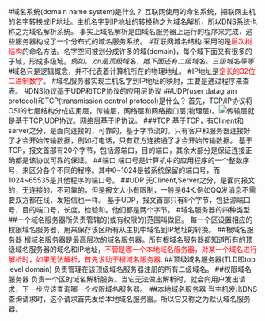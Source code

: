 #域名系统(domain name system)是什么？
互联网使用的命名系统，把联网主机的名字转换成IP地址。主机名字到IP地址的转换称之为域名解析，所以DNS系统也称之为域名解析系统。
事实上域名解析是由域名服务器上运行的程序来完成，这些服务器构成了一个分布式的域名服务系统。
#互联网域名结构
采用的是<font color=red>层次树结构</font>的命名方法。名字空间被划分成许多的域(domain)，每个域下面又有很多的子域，形成多级域。*例如，.cn是顶级域名，她下面还有二级域名，三级域名等等*
#域名只是逻辑概念，并不代表着计算机所在的物理地址。
#IP地址是<FONT COLOR=red>定长的32位二进制数字</font>。
#域名服务器实现主机名字到IP地址的映射，主要是通过程序来查表。
#DNS协议基于UDP和TCP协议的应用层协议
##UDP(user datagram protocol)和TCP(transmission control protocol)是什么？
首先，TCP/IP协议将OSI的七层结构分成应用层，传输层，网络层和网络接口层(物理层)。![]("D:\Nodes\PriCom\photo\1.PNG")传输层就是基于TCP,UDP协议。网络层基于IP协议。
###TCP
基于TCP，有Clinent和server之分，是面向连接的，可靠的，基于字节流的。只有客户和服务器连接好了才会开始传输数据，例如打电话，只有双方连接通了才会开始传输数据。
基于TCP，报文首部有20个字节，包括源端口，目的端口，其余大部分是保证连接正确都是该协议可靠的保证。
##端口
端口号是计算机中的应用程序的一个整数序号，来区分各个不同的程序。其中0~1024是被系统保留的端口号，而1024~65535是其他程序的端口号。
##UDP
无Clinent,Server之分，是面向报文的，无连接的，不可靠的，但是报文大小有限制，一般是64K.例如QQ发消息不需要双方都在线，发短信也一样。
基于UDP，报文首部只有8个字节，包括源端口号，目的端口号，长度，检验和。他们都是两个字节。
#域名服务器的四种类型
##一个域名服务器所负责管辖的(或有权限的)范围叫做区。
每一个区设置相应的权限域名服务器，用来保存该区所有从主机中域名到IP地址的转换。
##根域名服务器
根域名服务器是最高层次的域名服务器。所有根域名服务器都知道所有的顶级域名服务器的域名和IP地址，<font color=red>不管是哪一个本地域名服务器，对某一个域名进行解析时，如果无法解析，首先求助于根域名服务器</font>.
##顶级域名服务器(TLD即top level domain)
负责管理在该顶级域名服务器注册的所有二级域名。
##权限域名服务器
负责一个区的域名解析服务。当它无法做出解析时，就会向用户发出请求，下一步应该查询哪一个权限域名服务器。
##本地域名服务器
当主机发出DNS查询请求时，这个请求首先发给本地域名服务器。所以它又称之为默认域名服务器。

